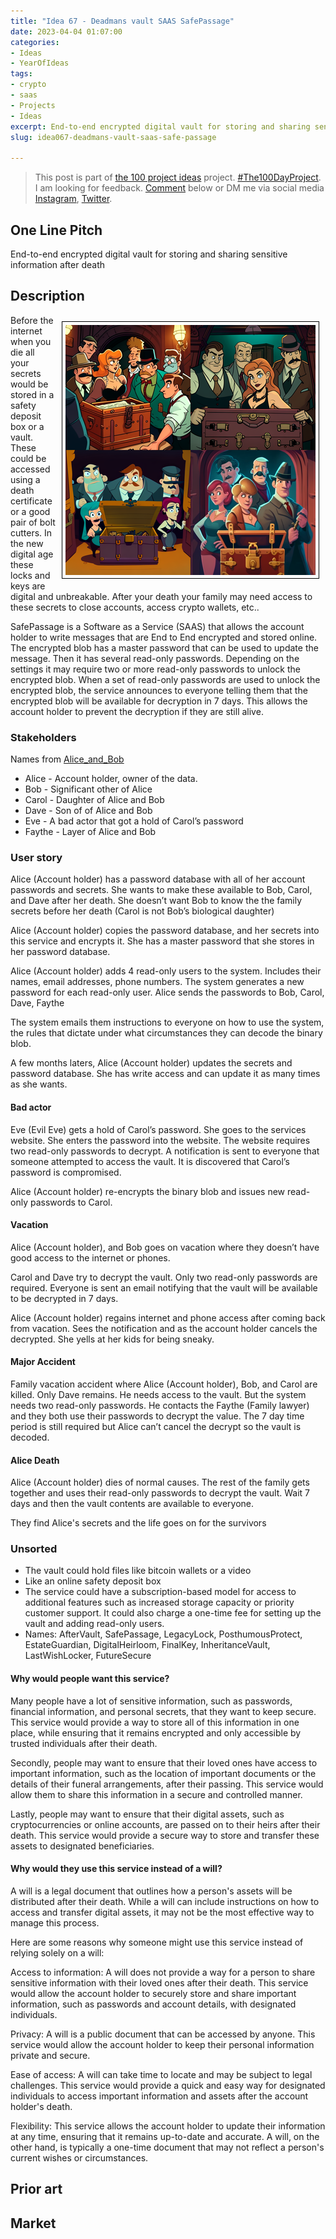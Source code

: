 ```yaml
---
title: "Idea 67 - Deadmans vault SAAS SafePassage"
date: 2023-04-04 01:07:00
categories:
- Ideas
- YearOfIdeas
tags:
- crypto
- saas
- Projects
- Ideas
excerpt: End-to-end encrypted digital vault for storing and sharing sensitive information after death
slug: idea067-deadmans-vault-saas-safe-passage

---
```


> This post is part of [the 100 project ideas](/projects/2023-100-ideas/) project. [#The100DayProject](https://www.the100dayproject.org/). I am looking for feedback. <a href='#utterances-comments'>Comment</a> below or DM me via social media <a href="https://instagram.com/funvill" rel="nofollow noopener noreferrer"><i class="fab fa-fw fa-instagram" aria-hidden="true"></i><span class="label">Instagram</span></a>, <a href="https://twitter.com/funvill" rel="nofollow noopener noreferrer"><i class="fab fa-fw fa-twitter" aria-hidden="true"></i><span class="label">Twitter</span></a>.

## One Line Pitch

End-to-end encrypted digital vault for storing and sharing sensitive information after death

## Description

<img src='\public\uploads\2023\safe-passage.png' alt='Clue murder mystery, cartoon, around a chest lots of locks, weapons, sinister' style="float: right; margin: 10px; max-width: 400px; border: 1px solid black; padding: 5px" >Before the internet when you die all your secrets would be stored in a safety deposit box or a vault. These could be accessed using a death certificate or a good pair of bolt cutters. In the new digital age these locks and keys are digital and unbreakable. After your death your family may need access to these secrets to close accounts, access crypto wallets, etc.. 

SafePassage is a Software as a Service (SAAS) that allows the account holder to write messages that are End to End encrypted and stored online. The encrypted blob has a master password that can be used to update the message. Then it has several read-only passwords. Depending on the settings it may require two or more read-only passwords to unlock the encrypted blob. When a set of read-only passwords are used to unlock the encrypted blob, the service announces to everyone telling them that the encrypted blob will be available for decryption in 7 days. This allows the account holder to prevent the decryption if they are still alive.

### Stakeholders

Names from [Alice_and_Bob](https://en.wikipedia.org/wiki/Alice_and_Bob)

- Alice - Account holder, owner of the data.
- Bob - Significant other of Alice
- Carol - Daughter of Alice and Bob
- Dave - Son of of Alice and Bob
- Eve - A bad actor that got a hold of Carol’s password
- Faythe - Layer of Alice and Bob

### User story

Alice (Account holder) has a password database with all of her account passwords and secrets. She wants to make these available to Bob, Carol, and Dave after her death. She doesn’t want Bob to know the the family secrets before her death (Carol is not Bob’s biological daughter)

Alice (Account holder) copies the password database, and her secrets into this service and encrypts it. She has a master password that she stores in her password database.

Alice (Account holder) adds 4 read-only users to the system. Includes their names, email addresses, phone numbers. The system generates a new password for each read-only user. Alice sends the passwords to Bob, Carol, Dave, Faythe

The system emails them instructions to everyone on how to use the system, the rules that dictate under what circumstances they can decode the binary blob.

A few months laters, Alice (Account holder) updates the secrets and password database. She has write access and can update it as many times as she wants.

#### Bad actor

Eve (Evil Eve) gets a hold of Carol’s password. She goes to the services website. She enters the password into the website. The website requires two read-only passwords to decrypt. A notification is sent to everyone that someone attempted to access the vault. It is discovered that Carol’s password is compromised.

Alice (Account holder) re-encrypts the binary blob and issues new read-only passwords to Carol.

#### Vacation

Alice (Account holder), and Bob goes on vacation where they doesn’t have good access to the internet or phones.

Carol and Dave try to decrypt the vault. Only two read-only passwords are required. Everyone is sent an email notifying that the vault will be available to be decrypted in 7 days.

Alice (Account holder) regains internet and phone access after coming back from vacation. Sees the notification and as the account holder cancels the decrypted. She yells at her kids for being sneaky.

#### Major Accident

Family vacation accident where Alice (Account holder), Bob, and Carol are killed. Only Dave remains. He needs access to the vault. But the system needs two read-only passwords. He contacts the Faythe (Family lawyer) and they both use their passwords to decrypt the value. The 7 day time period is still required but Alice can’t cancel the decrypt so the vault is decoded.

#### Alice Death

Alice (Account holder) dies of normal causes. The rest of the family gets together and uses their read-only passwords to decrypt the vault. Wait 7 days and then the vault contents are available to everyone.

They find Alice's secrets and the life goes on for the survivors

### Unsorted

- The vault could hold files like bitcoin wallets or a video
- Like an online safety deposit box
- The service could have a subscription-based model for access to additional features such as increased storage capacity or priority customer support. It could also charge a one-time fee for setting up the vault and adding read-only users.
- Names: AfterVault, SafePassage, LegacyLock, PosthumousProtect, EstateGuardian, DigitalHeirloom, FinalKey, InheritanceVault, LastWishLocker, FutureSecure

#### Why would people want this service?

Many people have a lot of sensitive information, such as passwords, financial information, and personal secrets, that they want to keep secure. This service would provide a way to store all of this information in one place, while ensuring that it remains encrypted and only accessible by trusted individuals after their death.

Secondly, people may want to ensure that their loved ones have access to important information, such as the location of important documents or the details of their funeral arrangements, after their passing. This service would allow them to share this information in a secure and controlled manner.

Lastly, people may want to ensure that their digital assets, such as cryptocurrencies or online accounts, are passed on to their heirs after their death. This service would provide a secure way to store and transfer these assets to designated beneficiaries.

#### Why would they use this service instead of a will?

A will is a legal document that outlines how a person's assets will be distributed after their death. While a will can include instructions on how to access and transfer digital assets, it may not be the most effective way to manage this process.

Here are some reasons why someone might use this service instead of relying solely on a will:

Access to information: A will does not provide a way for a person to share sensitive information with their loved ones after their death. This service would allow the account holder to securely store and share important information, such as passwords and account details, with designated individuals.

Privacy: A will is a public document that can be accessed by anyone. This service would allow the account holder to keep their personal information private and secure.

Ease of access: A will can take time to locate and may be subject to legal challenges. This service would provide a quick and easy way for designated individuals to access important information and assets after the account holder's death.

Flexibility: This service allows the account holder to update their information at any time, ensuring that it remains up-to-date and accurate. A will, on the other hand, is typically a one-time document that may not reflect a person's current wishes or circumstances.

## Prior art

## Market
